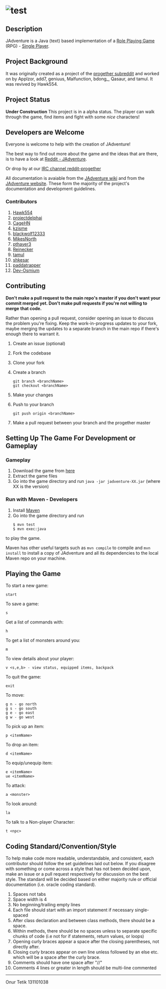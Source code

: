 ![](http://i.imgur.com/xswo3w8.png "test")
==============================================


Description
-------------
JAdventure is a Java (text) based implementation of a
[Role Playing Game](http://en.wikipedia.org/wiki/Role-playing_game) (RPG) -
[Single Player](http://en.wikipedia.org/wiki/Role-playing_game#Single-player).


Project Background
-------------
It was originally created as a project of the
[progether subreddit](http://www.reddit.com/r/progether)
and worked on by Applzor, add7, geniuus, Malfunction, bdong\_, Qasaur, and
tamul. It was revived by Hawk554.

Project Status
--------------
**Under Construction** This project is in a alpha status. The player can walk
through the game, find items and fight with some _nice_ characters!

Developers are Welcome
----------------------
Everyone is welcome to help with the creation of JAdventure!

The best way to find out more about the game and the ideas that are there, is
to have a look at [Reddit - JAdventure](https://www.reddit.com/search?q=jadventure).

Or drop by at our [IRC channel reddit-progether](http://webchat.freenode.net/?channels=reddit-progether&uio=d4)

All documentation is avaiable from the [JAdventure wiki](https://github.com/progether/JAdventure/wiki)
and from the [JAdventure website](https://progether.github.io/JAdventure). These
form the majority of the project's documentation and development guidelines.

### Contributors ###

 1. [Hawk554](https://github.com/hawk554)
 1. [projectdelphai](https://github.com/projectdelphai)
 1. [CageHN](https://github.com/CageHN)
 1. [kzisme](https://github.com/kzisme)
 1. [blackwolf12333](https://github.com/blackwolf12333)
 1. [MikesNorth](https://github.com/mikesnorth)
 1. [pthayer3](https://github.com/pthayer3)
 1. [Reinecker](https://github.com/reinecker)
 1. [tamul](https://github.com/tamul)
 1. [shkesar](https://github.com/shkesar)
 1. [paddatrapper](https://github.com/paddatrapper)
 1. [Dev-Osmium](https://github.com/Dev-Osmium)

Contributing
-------------
**Don't make a pull request to the main repo's master if you don't want your**
**commit merged yet. Don't make pull requests if you're not willing to merge**
**that code.**

Rather than opening a pull request, consider opening an issue to discuss the
problem you're fixing. Keep the work-in-progress updates to your fork, maybe
merging the updates to a separate branch in the main repo if there's enough
there to warrant it.

 1. Create an issue (optional)
 1. Fork the codebase
 1. Clone your fork
 1. Create a branch

    ```
    git branch <branchName>
    git checkout <branchName>
    ```

 1. Make your changes
 1. Push to your branch

    ```
    git push origin <branchName>
    ```

 1. Make a pull request between your branch and the progether master

Setting Up The Game For Development or Gameplay
-----------------------------------------------

### Gameplay
1. Download the game from [here](https://github.com/Progether/JAdventure/releases)
2. Extract the game files
3. Go into the game directory and run `java -jar jadventure-XX.jar` (where XX is the version)

### Run with Maven - Developers
1. Install [Maven](http://maven.apache.com)
1. Go into the game directory and run
   ```
   $ mvn test
   $ mvn exec:java
   ```

to play the game.

Maven has other useful targets such as `mvn compile` to compile and
`mvn install` to install a copy of JAdventure and all its dependencies to the
local Maven repo on your machine.

Playing the Game
----------------

To start a new game:

    start

To save a game:

    s

Get a list of commands with:

    h

To get a list of monsters around you:

    m

To view details about your player:

    v <s,e,b> - view status, equipped items, backpack

To quit the game:

    exit

To move:

    g n - go north
    g s - go south
    g e - go east
    g w - go west

To pick up an item:

    p <itemName>

To drop an item:

    d <itemName>

To equip/unequip item:

    e <itemName>
    ue <itemName>

To attack:

    a <monster>

To look around:

    la

To talk to a Non-player Character:

    t <npc>

Coding Standard/Convention/Style
--------------------------------
To help make code more readable, understandable, and consistent, each
contributor should follow the set guidelines laid out below. If you disagree
with something or come across a style that has not been decided upon, make an
issue or a pull request respectively for discussion on the best style. The
standard will be decided based on either majority rule or official documentation
(i.e. oracle coding standard).

 1. Spaces not tabs
 1. Space width is 4
 1. No beginning/trailing empty lines
 1. Each file should start with an import statement if necessary single-spaced
 1. After class declaration and between class methods, there should be a space.
 1. Within methods, there should be no spaces unless to separate specific chunks
    of code (i.e not for if statements, return values, or loops)
 1. Opening curly braces appear a space after the closing parentheses, not
    directly after.
 1. Closing curly braces appear on own line unless followed by an else etc.
    which will be a space after the curly brace.
 1. Comments should have one space after "//"
 1. Comments 4 lines or greater in length should be multi-line commented

____________
Onur Tetik 131101038